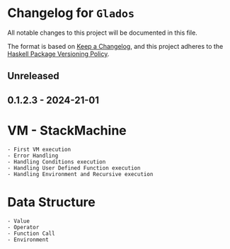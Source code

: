 # Changelog for `Glados`

All notable changes to this project will be documented in this file.

The format is based on [Keep a Changelog](https://keepachangelog.com/en/1.0.0/),
and this project adheres to the
[Haskell Package Versioning Policy](https://pvp.haskell.org/).

## Unreleased

## 0.1.2.3 - 2024-21-01

# VM - StackMachine

    - First VM execution
    - Error Handling
    - Handling Conditions execution
    - Handling User Defined Function execution
    - Handling Environment and Recursive execution

# Data Structure

    - Value
    - Operator
    - Function Call
    - Environment

